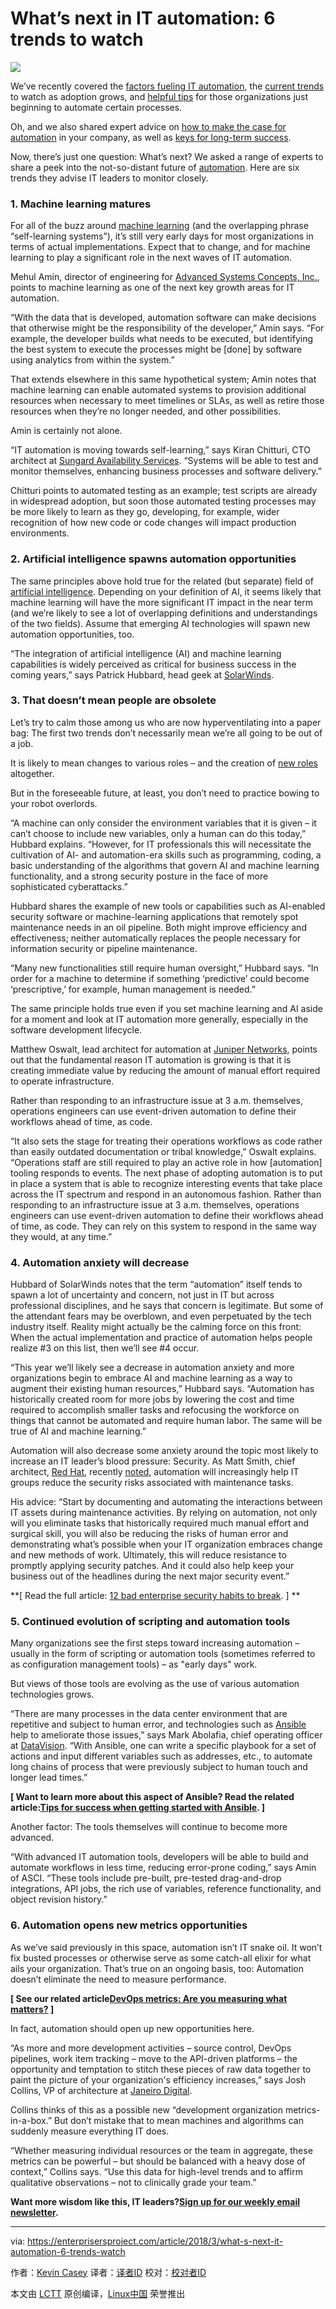 What’s next in IT automation: 6 trends to watch
======

![](https://enterprisersproject.com/sites/default/files/styles/620x350/public/cio_ai_artificial_intelligence.png?itok=o0csm9l2)

We’ve recently covered the [factors fueling IT automation][1], the [current trends][2] to watch as adoption grows, and [helpful tips][3] for those organizations just beginning to automate certain processes.

Oh, and we also shared expert advice on [how to make the case for automation][4] in your company, as well as [keys for long-term success][5].

Now, there’s just one question: What’s next? We asked a range of experts to share a peek into the not-so-distant future of [automation][6]. Here are six trends they advise IT leaders to monitor closely.

### 1. Machine learning matures

For all of the buzz around [machine learning][7] (and the overlapping phrase “self-learning systems”), it’s still very early days for most organizations in terms of actual implementations. Expect that to change, and for machine learning to play a significant role in the next waves of IT automation.

Mehul Amin, director of engineering for [Advanced Systems Concepts, Inc.][8], points to machine learning as one of the next key growth areas for IT automation.

“With the data that is developed, automation software can make decisions that otherwise might be the responsibility of the developer,” Amin says. “For example, the developer builds what needs to be executed, but identifying the best system to execute the processes might be [done] by software using analytics from within the system.”

That extends elsewhere in this same hypothetical system; Amin notes that machine learning can enable automated systems to provision additional resources when necessary to meet timelines or SLAs, as well as retire those resources when they’re no longer needed, and other possibilities.

Amin is certainly not alone.

“IT automation is moving towards self-learning,” says Kiran Chitturi, CTO architect at [Sungard Availability Services][9]. “Systems will be able to test and monitor themselves, enhancing business processes and software delivery.”

Chitturi points to automated testing as an example; test scripts are already in widespread adoption, but soon those automated testing processes may be more likely to learn as they go, developing, for example, wider recognition of how new code or code changes will impact production environments.

### 2. Artificial intelligence spawns automation opportunities

The same principles above hold true for the related (but separate) field of [artificial intelligence][10]. Depending on your definition of AI, it seems likely that machine learning will have the more significant IT impact in the near term (and we’re likely to see a lot of overlapping definitions and understandings of the two fields). Assume that emerging AI technologies will spawn new automation opportunities, too.

“The integration of artificial intelligence (AI) and machine learning capabilities is widely perceived as critical for business success in the coming years,” says Patrick Hubbard, head geek at [SolarWinds][11].

### 3. That doesn’t mean people are obsolete

Let’s try to calm those among us who are now hyperventilating into a paper bag: The first two trends don’t necessarily mean we’re all going to be out of a job.

It is likely to mean changes to various roles – and the creation of [new roles][12] altogether.

But in the foreseeable future, at least, you don’t need to practice bowing to your robot overlords.

“A machine can only consider the environment variables that it is given – it can’t choose to include new variables, only a human can do this today,” Hubbard explains. “However, for IT professionals this will necessitate the cultivation of AI- and automation-era skills such as programming, coding, a basic understanding of the algorithms that govern AI and machine learning functionality, and a strong security posture in the face of more sophisticated cyberattacks.”

Hubbard shares the example of new tools or capabilities such as AI-enabled security software or machine-learning applications that remotely spot maintenance needs in an oil pipeline. Both might improve efficiency and effectiveness; neither automatically replaces the people necessary for information security or pipeline maintenance.

“Many new functionalities still require human oversight,” Hubbard says. “In order for a machine to determine if something ‘predictive’ could become ‘prescriptive,’ for example, human management is needed.”

The same principle holds true even if you set machine learning and AI aside for a moment and look at IT automation more generally, especially in the software development lifecycle.

Matthew Oswalt, lead architect for automation at [Juniper Networks][13], points out that the fundamental reason IT automation is growing is that it is creating immediate value by reducing the amount of manual effort required to operate infrastructure.

Rather than responding to an infrastructure issue at 3 a.m. themselves, operations engineers can use event-driven automation to define their workflows ahead of time, as code.

“It also sets the stage for treating their operations workflows as code rather than easily outdated documentation or tribal knowledge,” Oswalt explains. “Operations staff are still required to play an active role in how [automation] tooling responds to events. The next phase of adopting automation is to put in place a system that is able to recognize interesting events that take place across the IT spectrum and respond in an autonomous fashion. Rather than responding to an infrastructure issue at 3 a.m. themselves, operations engineers can use event-driven automation to define their workflows ahead of time, as code. They can rely on this system to respond in the same way they would, at any time.”

### 4. Automation anxiety will decrease

Hubbard of SolarWinds notes that the term “automation” itself tends to spawn a lot of uncertainty and concern, not just in IT but across professional disciplines, and he says that concern is legitimate. But some of the attendant fears may be overblown, and even perpetuated by the tech industry itself. Reality might actually be the calming force on this front: When the actual implementation and practice of automation helps people realize #3 on this list, then we’ll see #4 occur.

“This year we’ll likely see a decrease in automation anxiety and more organizations begin to embrace AI and machine learning as a way to augment their existing human resources,” Hubbard says. “Automation has historically created room for more jobs by lowering the cost and time required to accomplish smaller tasks and refocusing the workforce on things that cannot be automated and require human labor. The same will be true of AI and machine learning.”

Automation will also decrease some anxiety around the topic most likely to increase an IT leader’s blood pressure: Security. As Matt Smith, chief architect, [Red Hat][14], recently [noted][15], automation will increasingly help IT groups reduce the security risks associated with maintenance tasks.

His advice: “Start by documenting and automating the interactions between IT assets during maintenance activities. By relying on automation, not only will you eliminate tasks that historically required much manual effort and surgical skill, you will also be reducing the risks of human error and demonstrating what’s possible when your IT organization embraces change and new methods of work. Ultimately, this will reduce resistance to promptly applying security patches. And it could also help keep your business out of the headlines during the next major security event.”

**[ Read the full article: [12 bad enterprise security habits to break][16]. ] **

### 5. Continued evolution of scripting and automation tools

Many organizations see the first steps toward increasing automation – usually in the form of scripting or automation tools (sometimes referred to as configuration management tools) – as "early days" work.

But views of those tools are evolving as the use of various automation technologies grows.

“There are many processes in the data center environment that are repetitive and subject to human error, and technologies such as [Ansible][17] help to ameliorate those issues,” says Mark Abolafia, chief operating officer at [DataVision][18]. “With Ansible, one can write a specific playbook for a set of actions and input different variables such as addresses, etc., to automate long chains of process that were previously subject to human touch and longer lead times.”

**[ Want to learn more about this aspect of Ansible? Read the related article:[Tips for success when getting started with Ansible][19]. ]**

Another factor: The tools themselves will continue to become more advanced.

“With advanced IT automation tools, developers will be able to build and automate workflows in less time, reducing error-prone coding,” says Amin of ASCI. “These tools include pre-built, pre-tested drag-and-drop integrations, API jobs, the rich use of variables, reference functionality, and object revision history.”

### 6. Automation opens new metrics opportunities

As we’ve said previously in this space, automation isn’t IT snake oil. It won’t fix busted processes or otherwise serve as some catch-all elixir for what ails your organization. That’s true on an ongoing basis, too: Automation doesn’t eliminate the need to measure performance.

**[ See our related article[DevOps metrics: Are you measuring what matters?][20] ]**

In fact, automation should open up new opportunities here.

“As more and more development activities – source control, DevOps pipelines, work item tracking – move to the API-driven platforms – the opportunity and temptation to stitch these pieces of raw data together to paint the picture of your organization's efficiency increases,” says Josh Collins, VP of architecture at [Janeiro Digital][21].

Collins thinks of this as a possible new “development organization metrics-in-a-box.” But don’t mistake that to mean machines and algorithms can suddenly measure everything IT does.

“Whether measuring individual resources or the team in aggregate, these metrics can be powerful – but should be balanced with a heavy dose of context,” Collins says. “Use this data for high-level trends and to affirm qualitative observations – not to clinically grade your team.”

**Want more wisdom like this, IT leaders?[Sign up for our weekly email newsletter][22].**

--------------------------------------------------------------------------------

via: https://enterprisersproject.com/article/2018/3/what-s-next-it-automation-6-trends-watch

作者：[Kevin Casey][a]
译者：[译者ID](https://github.com/译者ID)
校对：[校对者ID](https://github.com/校对者ID)

本文由 [LCTT](https://github.com/LCTT/TranslateProject) 原创编译，[Linux中国](https://linux.cn/) 荣誉推出

[a]:https://enterprisersproject.com/user/kevin-casey
[1]:https://enterprisersproject.com/article/2017/12/5-factors-fueling-automation-it-now
[2]:https://enterprisersproject.com/article/2017/12/4-trends-watch-it-automation-expands
[3]:https://enterprisersproject.com/article/2018/1/getting-started-automation-6-tips
[4]:https://enterprisersproject.com/article/2018/1/how-make-case-it-automation
[5]:https://enterprisersproject.com/article/2018/1/it-automation-best-practices-7-keys-long-term-success
[6]:https://enterprisersproject.com/tags/automation
[7]:https://enterprisersproject.com/article/2018/2/how-spot-machine-learning-opportunity
[8]:https://www.advsyscon.com/en-us/
[9]:https://www.sungardas.com/en/
[10]:https://enterprisersproject.com/tags/artificial-intelligence
[11]:https://www.solarwinds.com/
[12]:https://enterprisersproject.com/article/2017/12/8-emerging-ai-jobs-it-pros
[13]:https://www.juniper.net/
[14]:https://www.redhat.com/en?intcmp=701f2000000tjyaAAA
[15]:https://enterprisersproject.com/article/2018/2/12-bad-enterprise-security-habits-break
[16]:https://enterprisersproject.com/article/2018/2/12-bad-enterprise-security-habits-break?sc_cid=70160000000h0aXAAQ
[17]:https://opensource.com/tags/ansible
[18]:https://datavision.com/
[19]:https://opensource.com/article/18/2/tips-success-when-getting-started-ansible?intcmp=701f2000000tjyaAAA
[20]:https://enterprisersproject.com/article/2017/7/devops-metrics-are-you-measuring-what-matters?sc_cid=70160000000h0aXAAQ
[21]:https://www.janeirodigital.com/
[22]:https://enterprisersproject.com/email-newsletter?intcmp=701f2000000tsjPAAQ
